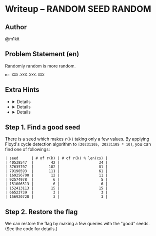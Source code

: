 # Writeup – RANDOM SEED RANDOM
## Author
@m1kit

## Problem Statement (en)
Randomly random is more random.

`nc XXX.XXX.XXX.XXX`

## Extra Hints
- <details>randomly random is not so random</details>
- <details>find a seed with the least randomness</details>
- <details>you can predict r(k) for all k</details>

## Step 1. Find a good seed
There is a seed which makes `r(k)` taking only a few values.
By applying Floyd's cycle detection algorithm to `[20231105, 20231105 * 10)`, you can find one of followings:
```
| seed      | # of r(k) | # of r(k) % len(cs) |
| 40538547  |        42 |                  34 |
| 37635707  |       182 |                  81 |
| 79190593  |       111 |                  61 |
| 169256700 |        12 |                  11 |
| 92574978  |         6 |                   5 |
| 151006513 |         6 |                   6 |
| 152413113 |        15 |                  15 |
| 66523739  |         3 |                   3 |
| 156920728 |         3 |                   3 |
```

## Step 2. Restore the flag
We can restore the flag by making a few queries with the "good" seeds.
(See the code for details.)
